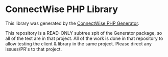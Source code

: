 #  ConnectWise PHP Library

This library was generated by the [ConnectWise PHP Generator](https://git.spinen.net/libraries/connectwise-php-generator). 

This repository is a READ-ONLY subtree spit of the Generator package, so all of the test are in that project.  All of the work is done in that repository to allow testing the client &amp; library in the same project.  Please direct any issues/PR's to that project.
